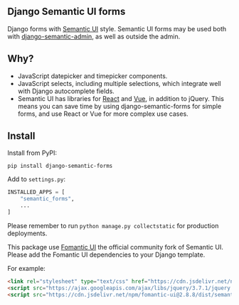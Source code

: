 Django Semantic UI forms
------------------------

Django forms with [Semantic UI](https://semantic-ui.com/) style. Semantic UI forms may be used both with [django-semantic-admin](https://github.com/globophobe/django-semantic-admin), as well as outside the admin.


Why?
----

* JavaScript datepicker and timepicker components.
* JavaScript selects, including multiple selections, which integrate well with Django autocomplete fields.
* Semantic UI has libraries for [React](https://react.semantic-ui.com/) and [Vue](https://semantic-ui-vue.github.io/#/), in addition to jQuery. This means you can save time by using django-semantic-forms for simple forms, and use React or Vue for more complex use cases.


Install
-------

Install from PyPI:

```
pip install django-semantic-forms
```

Add to `settings.py`:

```python
INSTALLED_APPS = [
    "semantic_forms",
    ...
]
```

Please remember to run `python manage.py collectstatic` for production deployments.

This package use [Fomantic UI](https://fomantic-ui.com/) the official community fork of Semantic UI. Please add the Fomantic UI dependencies to your Django template.

For example:

```html
<link rel="stylesheet" type="text/css" href="https://cdn.jsdelivr.net/npm/fomantic-ui@2.8.8/dist/semantic.min.css">
<script src="https://ajax.googleapis.com/ajax/libs/jquery/3.7.1/jquery.min.js"></script>
<script src="https://cdn.jsdelivr.net/npm/fomantic-ui@2.8.8/dist/semantic.min.js"></script>
```
